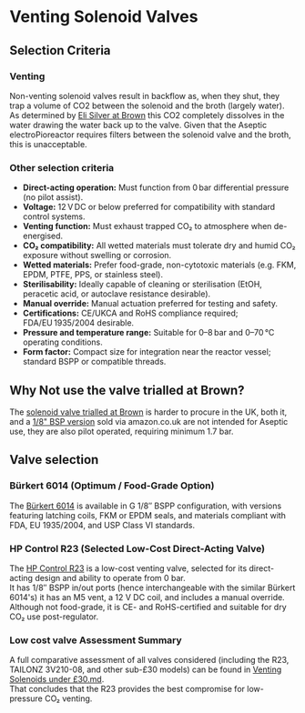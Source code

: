 # Venting Solenoid Valves
## Selection Criteria
### Venting
Non-venting solenoid valves result in backflow as, when they shut, they trap a volume of CO2 between the solenoid and the broth (largely water).  As determined by [Eli Silver at Brown](../../Past%20research/Brown%20-%20Harris%20Lab/1.%20CO2%20backflow%20diagnosis%20-%20Eli%20Silver.md) this CO2 completely dissolves in the water drawing the water back up to the valve.  Given that the Aseptic electroPioreactor requires filters between the solenoid valve and the broth, this is unacceptable.

### Other selection criteria
- **Direct-acting operation:** Must function from 0 bar differential pressure (no pilot assist).
- **Voltage:** 12 V DC or below preferred for compatibility with standard control systems.
- **Venting function:** Must exhaust trapped CO₂ to atmosphere when de-energised.
- **CO₂ compatibility:** All wetted materials must tolerate dry and humid CO₂ exposure without swelling or corrosion.
- **Wetted materials:** Prefer food-grade, non-cytotoxic materials (e.g. FKM, EPDM, PTFE, PPS, or stainless steel).
- **Sterilisability:** Ideally capable of cleaning or sterilisation (EtOH, peracetic acid, or autoclave resistance desirable).
- **Manual override:** Manual actuation preferred for testing and safety.
- **Certifications:** CE/UKCA and RoHS compliance required; FDA/EU 1935/2004 desirable.
- **Pressure and temperature range:** Suitable for 0–8 bar and 0–70 °C operating conditions.
- **Form factor:** Compact size for integration near the reactor vessel; standard BSPP or compatible threads.

## Why Not use the valve trialled at Brown?
The [solenoid valve trialled at Brown](https://a.co/d/0sMpHv1) is harder to procure in the UK, both it, and a [1/8" BSP version](https://amzn.eu/d/7Ma3tM2) sold via amazon.co.uk are not intended for Aseptic use, they are also pilot operated, requiring minimum 1.7 bar.

## Valve selection
### Bürkert 6014 (Optimum / Food-Grade Option)
The [Bürkert 6014](https://tameson.co.uk/products/solenoid-valve-3-2-way-g1-8-bistable-brass-fkm-0-16bar-232psi-12vdc-latching-6014-209280) is available in G 1/8″ BSPP configuration, with versions featuring latching coils, FKM or EPDM seals, and materials compliant with FDA, EU 1935/2004, and USP Class VI standards.  

### HP Control R23 (Selected Low-Cost Direct-Acting Valve)
The [HP Control R23](https://hpcontrol.uk/elektrozawor-r23-1-8-cala-2-lub-3-drogowy-laczony-w-grupy.html) is a low-cost venting valve, selected for its direct-acting design and ability to operate from 0 bar.  
It has 1/8″ BSPP in/out ports (hence interchangeable with the similar Bürkert 6014's) it has an M5 vent, a 12 V DC coil, and includes a manual override.  
Although not food-grade, it is CE- and RoHS-certified and suitable for dry CO₂ use post-regulator.  

### Low cost valve Assessment Summary
A full comparative assessment of all valves considered (including the R23, TAILONZ 3V210-08, and other sub-£30 models) can be found in [Venting Solenoids under £30.md](Venting%20Solenoids%20under%20£30.md).  
That concludes that the R23 provides the best compromise for low-pressure CO₂ venting.

